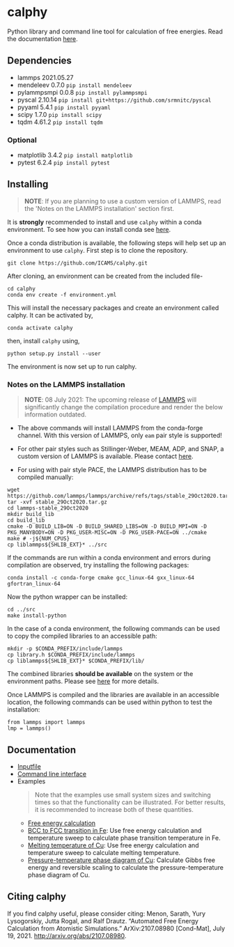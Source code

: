 # calphy

Python library and command line tool for calculation of free energies. Read the documentation [here](https://calphy.readthedocs.io/en/latest/index.html).

## Dependencies

- lammps              2021.05.27  
- mendeleev           0.7.0       `pip install mendeleev`
- pylammpsmpi         0.0.8       `pip install pylammpsmpi`
- pyscal              2.10.14     `pip install git+https://github.com/srmnitc/pyscal`
- pyyaml              5.4.1       `pip install pyyaml`
- scipy               1.7.0       `pip install scipy`
- tqdm                4.61.2      `pip install tqdm`

### Optional

- matplotlib          3.4.2       `pip install matplotlib`
- pytest              6.2.4       `pip install pytest`


## Installing

> **NOTE**: If you are planning to use a custom version of LAMMPS, read the 'Notes on the LAMMPS installation' section first.
    

It is **strongly** recommended to install and use `calphy` within a conda environment. To see how you can install conda see [here](https://docs.conda.io/projects/conda/en/latest/user-guide/install/).

Once a conda distribution is available, the following steps will help set up an environment to use `calphy`. First step is to clone the repository.

```
git clone https://github.com/ICAMS/calphy.git
```

After cloning, an environment can be created from the included file-

```
cd calphy
conda env create -f environment.yml
```

This will install the necessary packages and create an environment called calphy. It can be activated by,

```
conda activate calphy
```

then, install `calphy` using,

```
python setup.py install --user
```
The environment is now set up to run calphy.

### Notes on the LAMMPS installation

> **NOTE**: 08 July 2021: The upcoming release of [LAMMPS](https://github.com/lammps/lammps/releases) will significantly change the compilation procedure and render the below information outdated.

- The above commands will install LAMMPS from the conda-forge channel. With this version of LAMMPS, only `eam` pair style is supported!

- For other pair styles such as Stillinger-Weber, MEAM, ADP, and SNAP, a custom version of LAMMPS is available. Please contact [here](mailto:sarath.menon@rub.de).

- For using with pair style PACE, the LAMMPS distribution has to be compiled manually:

```
wget https://github.com/lammps/lammps/archive/refs/tags/stable_29Oct2020.tar.gz
tar -xvf stable_29Oct2020.tar.gz
cd lammps-stable_29Oct2020
mkdir build_lib
cd build_lib
cmake -D BUILD_LIB=ON -D BUILD_SHARED_LIBS=ON -D BUILD_MPI=ON -D PKG_MANYBODY=ON -D PKG_USER-MISC=ON -D PKG_USER-PACE=ON ../cmake
make # -j${NUM_CPUS}
cp liblammps${SHLIB_EXT}* ../src
```

If the commands are run within a conda environment and errors during compilation are observed, try installing the following packages:

```
conda install -c conda-forge cmake gcc_linux-64 gxx_linux-64 gfortran_linux-64
```
Now the python wrapper can be installed:

```
cd ../src
make install-python 
```
In the case of a conda environment, the following commands can be used to copy the compiled libraries to an accessible path:

```
mkdir -p $CONDA_PREFIX/include/lammps
cp library.h $CONDA_PREFIX/include/lammps
cp liblammps${SHLIB_EXT}* $CONDA_PREFIX/lib/
```

The combined libraries **should be available** on the system or the environment paths. Please see [here](https://lammps.sandia.gov/doc/Python_install.html) for more details. 

Once LAMMPS is compiled and the libraries are available in an accessible location, the following commands can be used within python to test the installation:

```
from lammps import lammps
lmp = lammps()
```

## Documentation

- [Inputfile](examples/inputfile.md)
- [Command line interface](examples/cli.md)
- Examples  
    > Note that the examples use small system sizes and switching times so that the functionality can be illustrated. For better results, it is recommended to increase both of these quantities.
    - [Free energy calculation](examples/example_01)
    - [BCC to FCC transition in Fe](examples/example_02): Use free energy calculation and temperature sweep to calculate phase transition temperature in Fe.
    - [Melting temperature of Cu](examples/example_03): Use free energy calculation and temperature sweep to calculate melting temperature.
    - [Pressure-temperature phase diagram of Cu](examples/example_04): Calculate Gibbs free energy and reversible scaling to calculate the pressure-temperature phase diagram of Cu.

## Citing calphy

If you find calphy useful, please consider citing:
Menon, Sarath, Yury Lysogorskiy, Jutta Rogal, and Ralf Drautz. 
“Automated Free Energy Calculation from Atomistic Simulations.” 
ArXiv:2107.08980 [Cond-Mat], July 19, 2021. 
http://arxiv.org/abs/2107.08980.
